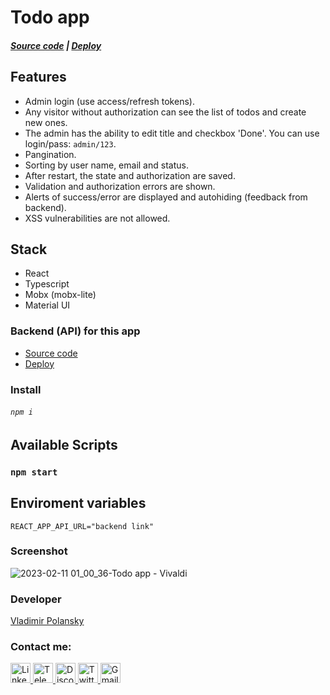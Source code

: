 # Todo app
##### [Source code](https://github.com/vovoka-path/todo-app) | [Deploy](https://todo-app-beegee.vercel.app)

## Features

- Admin login (use access/refresh tokens).
- Any visitor without authorization can see the list of todos and create new ones.
- The admin has the ability to edit title and checkbox 'Done'. You can use login/pass: `admin/123`.
- Pangination.
- Sorting by user name, email and status.
- After restart, the state and authorization are saved.
- Validation and authorization errors are shown. 
- Alerts of success/error are displayed and autohiding (feedback from backend).
- XSS vulnerabilities are not allowed.


## Stack

- React
- Typescript
- Mobx (mobx-lite)
- Material UI

### Backend (API) for this app

- [Source code](https://github.com/vovoka-path/todo-app-api)
- [Deploy](https://todo-app-api-production.up.railway.app/)

### Install

###### `npm i`

## Available Scripts

### `npm start`

## Enviroment variables

`REACT_APP_API_URL="backend link"`

### Screenshot

![2023-02-11 01_00_36-Todo app - Vivaldi](https://user-images.githubusercontent.com/76701292/218207171-b25cbc05-597c-44e1-bd73-5fb50693b210.png)

### Developer

[Vladimir Polansky](https://vovoka.space)

### Contact me:

<p align="left">
  <a href="https://www.linkedin.com/in/areawed">
    <img alt="LinkedIn" src="https://img.shields.io/badge/LinkedIn-blue?style=for-the-badge&color=f0f6fc&logo=linkedin&logoColor=0A66C2" height="32" />
  </a>
  <a href="https://t.me/vovoka">
    <img alt="Telegram" src="https://img.shields.io/badge/Telegram-blue?style=for-the-badge&color=f0f6fc&logo=telegram&logoColor=26A5E4&s" height="32" />
  </a>
  <a href="https://discordapp.com/users/919948615399665675/">
    <img alt="Discord" src="https://img.shields.io/badge/Discord-blue?style=for-the-badge&color=f0f6fc&logo=discord&logoColor=5865F2" height="32" />
  </a>
  <a href="https://twitter.com/HocWmVhqQoDVK9m">
    <img alt="Twitter" src="https://img.shields.io/badge/Twitter-blue?style=for-the-badge&color=f0f6fc&logo=twitter&logoColor=1DA1F2" height="32" />
  </a>
  <a href="mailto:vovoka.path@gmail.com">
    <img alt="Gmail" src="https://img.shields.io/badge/Gmail-blue?style=for-the-badge&color=f0f6fc&logo=gmail&logoColor=EA4335" height="32" />
  </a>
</p>
